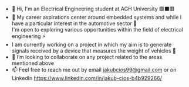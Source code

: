 - 👋 Hi, I'm an Electrical Engineering student at AGH University 🟩⬛🟥
- 👀 My career aspirations center around embedded systems
and while I have a particular interest in the automotive sector 🚗 <br>
I'm open to exploring various opportunities within the field of electrical engineering ⚡
- I am currently working on a project in which my aim is to generate signals received by a device that measures the weight of vehicles 🚛
- 💞️ I’m looking to collaborate on any project related to the areas mentioned above
- 📫 Feel free to reach me out by email jakubcios99@gmail.com or on LinkedIn https://www.linkedin.com/in/jakub-cios-b4b929266/

<!---
JackobPunch/JackobPunch is a ✨ special ✨ repository because its `README.md` (this file) appears on your GitHub profile.
You can click the Preview link to take a look at your changes.
--->
